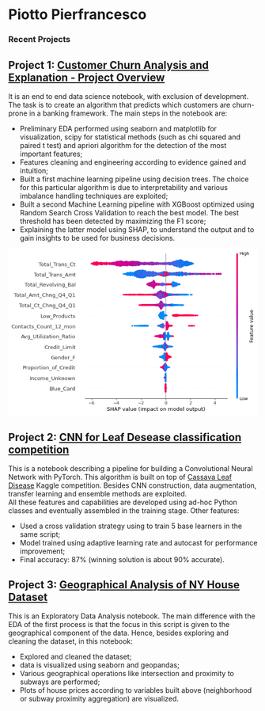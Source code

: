 # Piotto Pierfrancesco

### Recent Projects

## Project 1: [Customer Churn Analysis and Explanation - Project Overview](https://www.kaggle.com/pier994/interpretable-customer-churn-analysis)
It is an end to end data science notebook, with exclusion of development. The task is to create an algorithm that predicts which customers are churn-prone in a banking framework. The main steps in the notebook are:
* Preliminary EDA performed using seaborn and matplotlib for visualization, scipy for statistical methods (such as chi squared and paired t test) and apriori algorithm for the detection of the most important features;
* Features cleaning and engineering according to evidence gained and intuition;
* Built a first machine learning pipeline using decision trees. The choice for this particular algorithm is due to interpretability and various imbalance handling techniques are exploited;
* Built a second Machine Learning pipeline with XGBoost optimized using Random Search Cross Validation to reach the best model. The best threshold has been detected by maximizing the F1 score;
* Explaining the latter model using SHAP, to understand the output and to gain insights to be used for business decisions.

![](images/SHAP_Summary_Churn.png)

## Project 2: [CNN for Leaf Desease classification competition](https://www.kaggle.com/pier994/how-to-build-a-simple-cnn-for-image-recognition)
This is a notebook describing a pipeline for building a Convolutional Neural Network with PyTorch. This algorithm is built on top of [Cassava Leaf Disease](https://www.kaggle.com/c/cassava-leaf-disease-classification) Kaggle competition. Besides CNN construction, data augmentation, transfer learning and ensemble methods are exploited.  
All these features and capabilities are developed using ad-hoc Python classes and eventually assembled in the training stage.
Other features:
* Used a cross validation strategy using to train 5 base learners in the same script;
* Model trained using adaptive learning rate and autocast for performance improvement;
* Final accuracy: 87% (winning solution is about 90% accurate).

## Project 3: [Geographical Analysis of NY House Dataset](https://www.kaggle.com/pier994/geographical-analysis-and-geopandas)
This is an Exploratory Data Analysis notebook. The main difference with the EDA of the first process is that the focus in this script is given to the geographical component of the data. Hence, besides exploring and cleaning the dataset, in this notebook:
* Explored and cleaned the dataset;
* data is visualized using seaborn and geopandas;
* Various geographical operations like intersection and proximity to subways are performed;
* Plots of house prices according to variables built above (neighborhood or subway proximity aggregation) are visualized.

